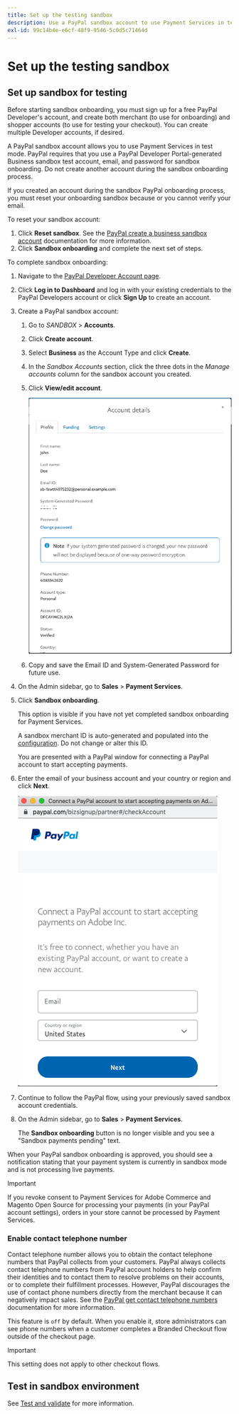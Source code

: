 ```yaml
---
title: Set up the testing sandbox
description: Use a PayPal sandbox account to use Payment Services in test mode.
exl-id: 99c14b4e-e6cf-48f9-9546-5c0d5c71464d
---
```

# Set up the testing sandbox

## Set up sandbox for testing

Before starting sandbox onboarding, you must sign up for a free PayPal Developer's account, and create both merchant (to use for onboarding) and shopper accounts (to use for testing your checkout). You can create multiple Developer accounts, if desired.

A PayPal sandbox account allows you to use Payment Services in test mode. PayPal requires that you use a PayPal Developer Portal-generated Business sandbox test account, email, and password for sandbox onboarding. Do not create another account during the sandbox onboarding process.

If you created an account during the sandbox PayPal onboarding process, you must reset your onboarding sandbox because or you cannot verify your email.

To reset your sandbox account:

1. Click **Reset sandbox**. See the [PayPal create a business sandbox account](https://developer.paypal.com/docs/api-basics/sandbox/accounts/#create-a-business-sandbox-account) documentation for more information.
1. Click **Sandbox onboarding** and complete the next set of steps.

To complete sandbox onboarding:

1. Navigate to the [PayPal Developer Account page](https://developer.paypal.com/developer/accounts/).
1. Click **Log in to Dashboard** and log in with your existing credentials to the PayPal Developers account or click **Sign Up** to create an account.
1. Create a PayPal sandbox account:
   1. Go to _SANDBOX_ > **Accounts**.
   1. Click **Create account**.
   1. Select **Business** as the Account Type and click **Create**.
   1. In the _Sandbox Accounts_ section, click the three dots in the _Manage accounts_ column for the sandbox account you created.
   1. Click **View/edit account**.

      ![PayPal - View/edit sandbox account](assets/onboarding-viewedit-sandbox.png)

   1. Copy and save the Email ID and System-Generated Password for future use.

1. On the Admin sidebar, go to **Sales** > **Payment Services**.
1. Click **Sandbox onboarding**.

   This option is visible if you have not yet completed sandbox onboarding for Payment Services.

   A sandbox merchant ID is auto-generated and populated into the [configuration](configure-admin.md). Do not change or alter this ID.

   You are presented with a PayPal window for connecting a PayPal account to start accepting payments.

1. Enter the email of your business account and your country or region and click **Next**.

   ![PayPal - Connect PayPal account for payments](assets/paypal-connectacct.png)

1. Continue to follow the PayPal flow, using your previously saved sandbox account credentials.
1. On the Admin sidebar, go to **Sales** > **Payment Services**.

   The **Sandbox onboarding** button is no longer visible and you see a "Sandbox payments pending" text.

  When your PayPal sandbox onboarding is approved, you should see a notification stating that your payment system is currently in sandbox mode and is not processing live payments.

   >[!IMPORTANT]
   >
   >If you revoke consent to Payment Services for Adobe Commerce and Magento Open Source for processing your payments (in your PayPal account settings), orders in your store cannot be processed by Payment Services.

### Enable contact telephone number

Contact telephone number allows you to obtain the contact telephone numbers that PayPal collects from your customers. PayPal always collects contact telephone numbers from PayPal account holders to help confirm their identities and to contact them to resolve problems on their accounts, or to complete their fulfillment processes. However, PayPal discourages the use of contact phone numbers directly from the merchant because it can negatively impact sales. See the [PayPal get contact telephone numbers](https://developer.paypal.com/docs/admin/checkout-settings/#get-contact-telephone-numbers) documentation for more information.

This feature is `off` by default. When you enable it, store administrators can see phone numbers when a customer completes a Branded Checkout flow outside of the checkout page.

>[!IMPORTANT]
>
>This setting does not apply to other checkout flows.

## Test in sandbox environment

See [Test and validate](test-validate.md) for more information.

